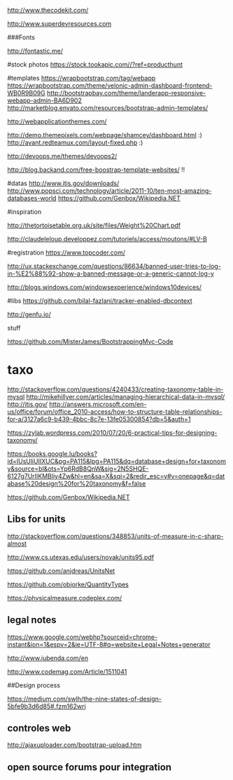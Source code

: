 
http://www.thecodekit.com/

http://www.superdevresources.com

###Fonts

http://fontastic.me/


#stock photos
https://stock.tookapic.com//?ref=producthunt


#templates
https://wrapbootstrap.com/tag/webapp
https://wrapbootstrap.com/theme/velonic-admin-dashboard-frontend-WB0R9B09G
http://bootstrapbay.com/theme/landerapp-responsive-webapp-admin-BA6D902
http://marketblog.envato.com/resources/bootstrap-admin-templates/

http://webapplicationthemes.com/

http://demo.themepixels.com/webpage/shamcey/dashboard.html :)
http://avant.redteamux.com/layout-fixed.php :)



http://devoops.me/themes/devoops2/


http://blog.backand.com/free-boostrap-template-websites/ !!


#datas
http://www.itis.gov/downloads/
http://www.popsci.com/technology/article/2011-10/ten-most-amazing-databases-world
https://github.com/Genbox/Wikipedia.NET

#inspiration

http://thetortoisetable.org.uk/site/files/Weight%20Chart.pdf

http://claudeleloup.developpez.com/tutoriels/access/moutons/#LV-B

#registration 
https://www.topcoder.com/

http://ux.stackexchange.com/questions/86634/banned-user-tries-to-log-in-%E2%88%92-show-a-banned-message-or-a-generic-cannot-log-y


http://blogs.windows.com/windowsexperience/windows10devices/


#libs
https://github.com/bilal-fazlani/tracker-enabled-dbcontext

http://genfu.io/



stuff

https://github.com/MisterJames/BootstrappingMvc-Code

# taxo

http://stackoverflow.com/questions/4240433/creating-taxonomy-table-in-mysql
http://mikehillyer.com/articles/managing-hierarchical-data-in-mysql/
http://itis.gov/
http://answers.microsoft.com/en-us/office/forum/office_2010-access/how-to-structure-table-relationships-for-a/3127a6c9-b439-4bbc-8c7e-13fe05300854?db=5&auth=1

https://zylab.wordpress.com/2010/07/20/6-practical-tips-for-designing-taxonomy/

https://books.google.lu/books?id=IUsUliUIIXUC&pg=PA115&lpg=PA115&dq=database+design+for+taxonomy&source=bl&ots=Yp6RdB8QnW&sig=2N5SHQE-6127g7UrIIKMBliy4Zw&hl=en&sa=X&sqi=2&redir_esc=y#v=onepage&q=database%20design%20for%20taxonomy&f=false


https://github.com/Genbox/Wikipedia.NET


## Libs for units

http://stackoverflow.com/questions/348853/units-of-measure-in-c-sharp-almost

http://www.cs.utexas.edu/users/novak/units95.pdf

https://github.com/anjdreas/UnitsNet

https://github.com/objorke/QuantityTypes

https://physicalmeasure.codeplex.com/

## legal notes

https://www.google.com/webhp?sourceid=chrome-instant&ion=1&espv=2&ie=UTF-8#q=website+Legal+Notes+generator

http://www.iubenda.com/en

http://www.codemag.com/Article/1511041

##Design process

https://medium.com/swlh/the-nine-states-of-design-5bfe9b3d6d85#.fzm162wrj

## controles web

http://ajaxuploader.com/bootstrap-upload.htm


## open source forums pour integration


